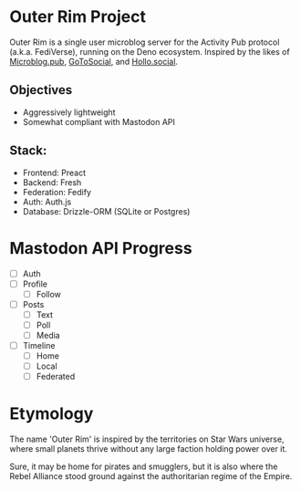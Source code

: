 # Outer Rim Project

Outer Rim is a single user microblog server for the Activity Pub protocol
(a.k.a. FediVerse), running on the Deno ecosystem. Inspired by the likes of
[Microblog.pub][mbp01], [GoToSocial][gts01], and [Hollo.social][hol01].

## Objectives

- Aggressively lightweight
- Somewhat compliant with Mastodon API

## Stack:

- Frontend: Preact
- Backend: Fresh
- Federation: Fedify
- Auth: Auth.js
- Database: Drizzle-ORM (SQLite or Postgres)

# Mastodon API Progress

- [ ] Auth
- [ ] Profile
  - [ ] Follow
- [ ] Posts
  - [ ] Text
  - [ ] Poll
  - [ ] Media
- [ ] Timeline
  - [ ] Home
  - [ ] Local
  - [ ] Federated

# Etymology

The name 'Outer Rim' is inspired by the territories on Star Wars universe, where
small planets thrive without any large faction holding power over it.

Sure, it may be home for pirates and smugglers, but it is also where the Rebel
Alliance stood ground against the authoritarian regime of the Empire.

[mbp01]: https://github.com/tsileo/microblog.pub
[gts01]: https://gotosocial.org/
[hol01]: https://docs.hollo.social/
